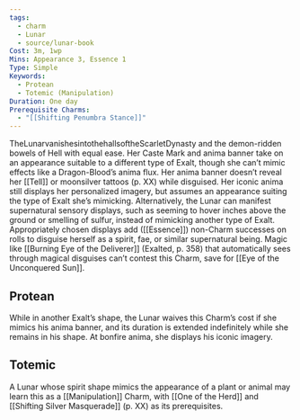 ```yaml
---
tags:
  - charm
  - Lunar
  - source/lunar-book
Cost: 3m, 1wp
Mins: Appearance 3, Essence 1
Type: Simple
Keywords:
  - Protean
  - Totemic (Manipulation)
Duration: One day
Prerequisite Charms:
  - "[[Shifting Penumbra Stance]]"
---
```

TheLunarvanishesintothehallsoftheScarletDynasty and the demon-ridden bowels of Hell with equal ease. Her Caste Mark and anima banner take on an appearance suitable to a different type of Exalt, though she can’t mimic effects like a Dragon-Blood’s anima flux. Her anima banner doesn’t reveal her [[Tell]] or moonsilver tattoos (p. XX) while disguised. Her iconic anima still displays her personalized imagery, but assumes an appearance suiting the type of Exalt she’s mimicking. Alternatively, the Lunar can manifest supernatural sensory displays, such as seeming to hover inches above the ground or smelling of sulfur, instead of mimicking another type of Exalt. Appropriately chosen displays add ([[Essence]]) non-Charm successes on rolls to disguise herself as a spirit, fae, or similar supernatural being. Magic like [[Burning Eye of the Deliverer]] (Exalted, p. 358) that automatically sees through magical disguises can’t contest this Charm, save for [[Eye of the Unconquered Sun]]. 
## Protean 

While in another Exalt’s shape, the Lunar waives this Charm’s cost if she mimics his anima banner, and its duration is extended indefinitely while she remains in his shape. At bonfire anima, she displays his iconic imagery. 
## Totemic 

A Lunar whose spirit shape mimics the appearance of a plant or animal may learn this as a [[Manipulation]] Charm, with [[One of the Herd]] and [[Shifting Silver Masquerade]] (p. XX) as its prerequisites.